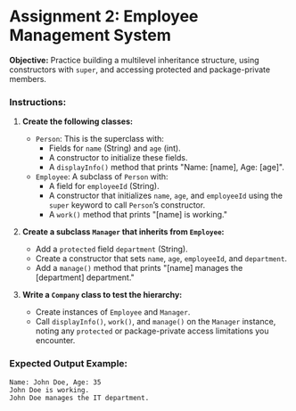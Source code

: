 
# Assignment 2: Employee Management System

**Objective:** Practice building a multilevel inheritance structure, using constructors with `super`, and accessing protected and package-private members.

### Instructions:

1. **Create the following classes:**
   - `Person`: This is the superclass with:
     - Fields for `name` (String) and `age` (int).
     - A constructor to initialize these fields.
     - A `displayInfo()` method that prints "Name: [name], Age: [age]".
   - `Employee`: A subclass of `Person` with:
     - A field for `employeeId` (String).
     - A constructor that initializes `name`, `age`, and `employeeId` using the `super` keyword to call `Person`’s constructor.
     - A `work()` method that prints "[name] is working."

2. **Create a subclass `Manager` that inherits from `Employee`:**
   - Add a `protected` field `department` (String).
   - Create a constructor that sets `name`, `age`, `employeeId`, and `department`.
   - Add a `manage()` method that prints "[name] manages the [department] department."

3. **Write a `Company` class to test the hierarchy:**
   - Create instances of `Employee` and `Manager`.
   - Call `displayInfo()`, `work()`, and `manage()` on the `Manager` instance, noting any `protected` or package-private access limitations you encounter.

### Expected Output Example:
```plaintext
Name: John Doe, Age: 35
John Doe is working.
John Doe manages the IT department.
```

